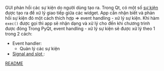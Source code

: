GUI phản hồi các sự kiện do người dùng tạo ra. Trong Qt, có một số [sự kiện](obsidian://open?vault=Pyqt%20and%20application&file=Beginning%20PyQt%2FUntitled%2Fs%E1%BB%B1%20ki%E1%BB%87n) được tạo ra để xử lý giao tiếp giữa các widget. App cần nhận biết và phản hồi sự kiện đó một cách thích hợp => event handling - xử lý sự kiện.
Khi hàm `exec()` được gọi thì app sẽ nhận dạng và xử lý cho đến khi chương trình được đóng
Trong PyQt, event handling - xử lý sự kiện sẽ được xử lý theo 1 trong 2 cách:
- Event handler:
	- Quản lý các sự kiện
- [Signal and slot ](https://phocode.com/qt-5-c/qt-5-c-co-che-hoat-dong-cua-signal-va-slot/):

[README](README.md)